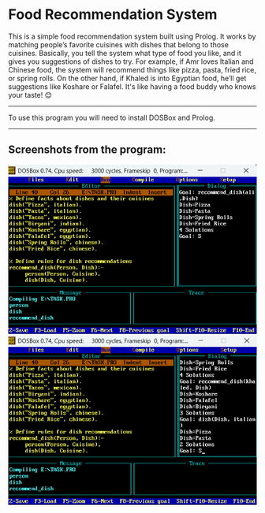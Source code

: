 # Food Recommendation System
This is a simple food recommendation system built using Prolog. It
works by matching people’s favorite cuisines with dishes that belong
to those cuisines. Basically, you tell the system what type of food
you like, and it gives you suggestions of dishes to try.
For example, if Amr loves Italian and Chinese food, the system will
recommend things like pizza, pasta, fried rice, or spring rolls. On the
other hand, if Khaled is into Egyptian food, he’ll get suggestions like
Koshare or Falafel. It's like having a food buddy who knows your
taste! 😊
<hr>

To use this program you will need to install DOSBox and Prolog.

<hr>

## Screenshots from the program:

<img src= 'https://github.com/khaledGadelhaQ/food-recommendation-system/blob/main/screenshots/demo1.png' alt= 'Demo1'>

<img src= 'https://github.com/khaledGadelhaQ/food-recommendation-system/blob/main/screenshots/demo2.png' alt= 'Demo2'>

